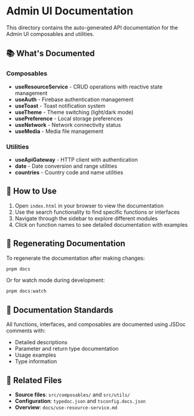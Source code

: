 # Admin UI Documentation

This directory contains the auto-generated API documentation for the Admin UI composables and utilities.

## 📚 What's Documented

### Composables
- **useResourceService** - CRUD operations with reactive state management
- **useAuth** - Firebase authentication management
- **useToast** - Toast notification system
- **useTheme** - Theme switching (light/dark mode)
- **usePreference** - Local storage preferences
- **useNetwork** - Network connectivity status
- **useMedia** - Media file management

### Utilities
- **useApiGateway** - HTTP client with authentication
- **date** - Date conversion and range utilities
- **countries** - Country code and name utilities

## 🚀 How to Use

1. Open `index.html` in your browser to view the documentation
2. Use the search functionality to find specific functions or interfaces
3. Navigate through the sidebar to explore different modules
4. Click on function names to see detailed documentation with examples

## 🔄 Regenerating Documentation

To regenerate the documentation after making changes:

```bash
pnpm docs
```

Or for watch mode during development:

```bash
pnpm docs:watch
```

## 📝 Documentation Standards

All functions, interfaces, and composables are documented using JSDoc comments with:
- Detailed descriptions
- Parameter and return type documentation
- Usage examples
- Type information

## 🔗 Related Files

- **Source files**: `src/composables/` and `src/utils/`
- **Configuration**: `typedoc.json` and `tsconfig.docs.json`
- **Overview**: `docs/use-resource-service.md`
